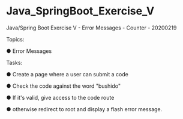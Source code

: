 # Java_SpringBoot_Exercise_V
Java/Spring Boot Exercise V - Error Messages - Counter - 20200219

Topics:

● Error Messages

Tasks:

● Create a page where a user can submit a code

● Check the code against the word "bushido"

● If it's valid, give access to the code route

● otherwise redirect to root and display a flash error message.
